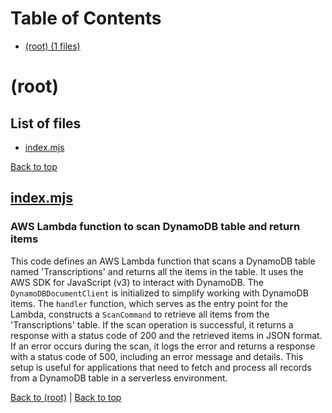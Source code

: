 # Table of Contents

- [(root) (1 files)](#root)
# (root)

## List of files

- [index.mjs](#indexmjs)

[Back to top](#table-of-contents)

## [index.mjs](index.mjs)

### AWS Lambda function to scan DynamoDB table and return items

This code defines an AWS Lambda function that scans a DynamoDB table named 'Transcriptions' and returns all the items in the table. It uses the AWS SDK for JavaScript (v3) to interact with DynamoDB. The `DynamoDBDocumentClient` is initialized to simplify working with DynamoDB items. The `handler` function, which serves as the entry point for the Lambda, constructs a `ScanCommand` to retrieve all items from the 'Transcriptions' table. If the scan operation is successful, it returns a response with a status code of 200 and the retrieved items in JSON format. If an error occurs during the scan, it logs the error and returns a response with a status code of 500, including an error message and details. This setup is useful for applications that need to fetch and process all records from a DynamoDB table in a serverless environment.

[Back to (root)](#root) | [Back to top](#table-of-contents)

